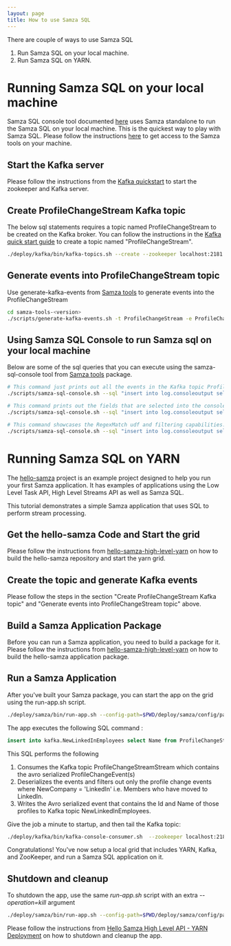 ```yaml
---
layout: page
title: How to use Samza SQL
---
```

<!--
   Licensed to the Apache Software Foundation (ASF) under one or more
   contributor license agreements.  See the NOTICE file distributed with
   this work for additional information regarding copyright ownership.
   The ASF licenses this file to You under the Apache License, Version 2.0
   (the "License"); you may not use this file except in compliance with
   the License.  You may obtain a copy of the License at

       http://www.apache.org/licenses/LICENSE-2.0

   Unless required by applicable law or agreed to in writing, software
   distributed under the License is distributed on an "AS IS" BASIS,
   WITHOUT WARRANTIES OR CONDITIONS OF ANY KIND, either express or implied.
   See the License for the specific language governing permissions and
   limitations under the License.
-->

There are couple of ways to use Samza SQL

1. Run Samza SQL on your local machine.
2. Run Samza SQL on YARN.

# Running Samza SQL on your local machine  


Samza SQL console tool documented [here](samza-tools.html) uses Samza standalone to run the Samza SQL on your local machine. This is the quickest way to play with Samza SQL. Please follow the instructions [here](samza-tools.html) to get access to the Samza tools on your machine.

## Start the Kafka server

Please follow the instructions from the [Kafka quickstart](http://kafka.apache.org/quickstart) to start the zookeeper and Kafka server.

## Create ProfileChangeStream Kafka topic

The below sql statements requires a topic named ProfileChangeStream to be created on the Kafka broker. You can follow the instructions in the [Kafka quick start guide](http://kafka.apache.org/quickstart) to create a topic named "ProfileChangeStream".

```bash
./deploy/kafka/bin/kafka-topics.sh --create --zookeeper localhost:2181 --replication-factor 1 --partitions 1 --topic ProfileChangeStream
```

## Generate events into ProfileChangeStream topic

Use generate-kafka-events from [Samza tools](samza-tools.html) to generate events into the ProfileChangeStream

```bash
cd samza-tools-<version>
./scripts/generate-kafka-events.sh -t ProfileChangeStream -e ProfileChange
```

## Using Samza SQL Console to run Samza sql on your local machine

Below are some of the sql queries that you can execute using the samza-sql-console tool from [Samza tools](samza-tools.html) package.

```bash
# This command just prints out all the events in the Kafka topic ProfileChangeStream into console output as a json serialized payload.
./scripts/samza-sql-console.sh --sql "insert into log.consoleoutput select * from kafka.ProfileChangeStream"

# This command prints out the fields that are selected into the console output as a json serialized payload.
./scripts/samza-sql-console.sh --sql "insert into log.consoleoutput select Name, OldCompany, NewCompany from kafka.ProfileChangeStream"

# This command showcases the RegexMatch udf and filtering capabilities.
./scripts/samza-sql-console.sh --sql "insert into log.consoleoutput select Name as __key__, Name, NewCompany, RegexMatch('.*soft', OldCompany) from kafka.ProfileChangeStream where NewCompany = 'LinkedIn'"
```

# Running Samza SQL on YARN

The [hello-samza](https://github.com/apache/samza-hello-samza) project is an example project designed to help you run your first Samza application. It has examples of applications using the Low Level  Task API, High Level Streams API as well as Samza SQL.

This tutorial demonstrates a simple Samza application that uses SQL to perform stream processing.

## Get the hello-samza Code and Start the grid

Please follow the instructions from [hello-samza-high-level-yarn](hello-samza-high-level-yarn.html) on how to build the hello-samza repository and start the yarn grid. 

## Create the topic and generate Kafka events

Please follow the steps in the section "Create ProfileChangeStream Kafka topic" and "Generate events into ProfileChangeStream topic" above.

## Build a Samza Application Package

Before you can run a Samza application, you need to build a package for it. Please follow the instructions from [hello-samza-high-level-yarn](hello-samza-high-level-yarn.html) on how to build the hello-samza application package.

## Run a Samza Application

After you've built your Samza package, you can start the app on the grid using the run-app.sh script.

```bash
./deploy/samza/bin/run-app.sh --config-path=$PWD/deploy/samza/config/page-view-filter-sql.properties
```

The app executes the following SQL command :
```sql
insert into kafka.NewLinkedInEmployees select Name from ProfileChangeStream where NewCompany = 'LinkedIn'
```

This SQL performs the following

1. Consumes the Kafka topic ProfileChangeStreamStream which contains the avro serialized ProfileChangeEvent(s) 
2. Deserializes the events and filters out only the profile change events where NewCompany = 'LinkedIn' i.e. Members who have moved to LinkedIn.
3. Writes the Avro serialized event that contains the Id and Name of those profiles to Kafka topic NewLinkedInEmployees.


Give the job a minute to startup, and then tail the Kafka topic:

```bash
./deploy/kafka/bin/kafka-console-consumer.sh  --zookeeper localhost:2181 --topic NewLinkedInEmployees
```

Congratulations! You've now setup a local grid that includes YARN, Kafka, and ZooKeeper, and run a Samza SQL application on it.

## Shutdown and cleanup

To shutdown the app, use the same _run-app.sh_ script with an extra _--operation=kill_ argument
```bash
./deploy/samza/bin/run-app.sh --config-path=$PWD/deploy/samza/config/page-view-filter-sql.properties --operation=kill
```

Please follow the instructions from [Hello Samza High Level API - YARN Deployment](hello-samza-high-level-yarn.html) on how to shutdown and cleanup the app.
